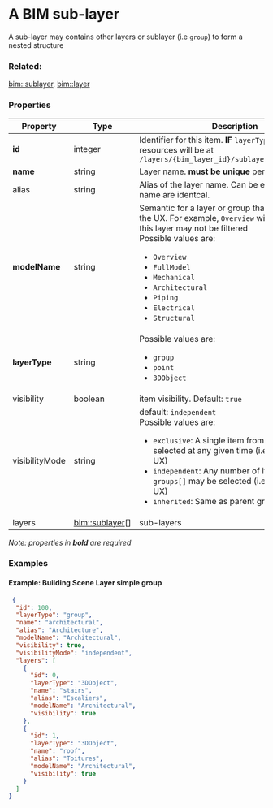 # A BIM sub-layer

A sub-layer may contains other layers or sublayer (i.e `group`) to form a nested structure

### Related:

[bim::sublayer](sublayer.md), [bim::layer](layer.md)
### Properties

| Property | Type | Description |
| --- | --- | --- |
| **id** | integer | Identifier for this item. **IF** `layerType != 'group'`, resources will be at `/layers/{bim_layer_id}/sublayers/{this.id}/...` |
| **name** | string | Layer name. **must be unique** per BIM layer |
| alias | string | Alias of the layer name. Can be empty if alias and name are identcal. |
| **modelName** | string | Semantic for a layer or group that may help refine the UX. For example, `Overview` will indicate that this layer may not be filtered<div>Possible values are:<ul><li>`Overview`</li><li>`FullModel`</li><li>`Mechanical`</li><li>`Architectural`</li><li>`Piping`</li><li>`Electrical`</li><li>`Structural`</li></ul></div> |
| **layerType** | string | <div>Possible values are:<ul><li>`group`</li><li>`point`</li><li>`3DObject`</li></ul></div> |
| visibility | boolean | item visibility. Default: `true` |
| visibilityMode | string | default: `independent`<div>Possible values are:<ul><li>`exclusive`: A single item from `groups[]` may be selected at any given time (i.e. radio-buttons UX)</li><li>`independent`: Any number of items from `groups[]` may be selected (i.e. check-boxes UX)</li><li>`inherited`: Same as parent group</li></ul></div> |
| layers | [bim::sublayer](sublayer.md)[] | sub-layers |

*Note: properties in **bold** are required*

### Examples 

#### Example: Building Scene Layer simple group 

```json
 {
  "id": 100,
  "layerType": "group",
  "name": "architectural",
  "alias": "Architecture",
  "modelName": "Architectural",
  "visibility": true,
  "visibilityMode": "independent",
  "layers": [
    {
      "id": 0,
      "layerType": "3DObject",
      "name": "stairs",
      "alias": "Escaliers",
      "modelName": "Architectural",
      "visibility": true
    },
    {
      "id": 1,
      "layerType": "3DObject",
      "name": "roof",
      "alias": "Toitures",
      "modelName": "Architectural",
      "visibility": true
    }
  ]
} 
```

